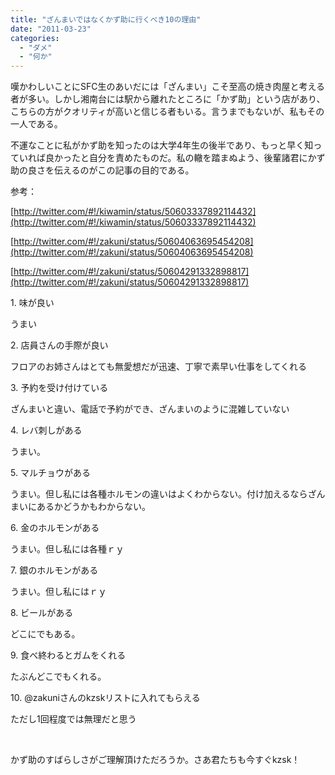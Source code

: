 ```yaml
---
title: "ざんまいではなくかず助に行くべき10の理由"
date: "2011-03-23"
categories: 
  - "ダメ"
  - "何か"
---
```


嘆かわしいことにSFC生のあいだには「ざんまい」こそ至高の焼き肉屋と考える者が多い。しかし湘南台には駅から離れたところに「かず助」という店があり、こちらの方がクオリティが高いと信じる者もいる。言うまでもないが、私もその一人である。

不運なことに私がかず助を知ったのは大学4年生の後半であり、もっと早く知っていれば良かったと自分を責めたものだ。私の轍を踏まぬよう、後輩諸君にかず助の良さを伝えるのがこの記事の目的である。

参考：

[http://twitter.com/#!/kiwamin/status/50603337892114432](http://twitter.com/#!/kiwamin/status/50603337892114432)

[http://twitter.com/#!/zakuni/status/50604063695454208](http://twitter.com/#!/zakuni/status/50604063695454208)

[http://twitter.com/#!/zakuni/status/50604291332898817](http://twitter.com/#!/zakuni/status/50604291332898817)

1\. 味が良い

うまい

2\. 店員さんの手際が良い

フロアのお姉さんはとても無愛想だが迅速、丁寧で素早い仕事をしてくれる

3\. 予約を受け付けている

ざんまいと違い、電話で予約ができ、ざんまいのように混雑していない

4\. レバ刺しがある

うまい。

5\. マルチョウがある

うまい。但し私には各種ホルモンの違いはよくわからない。付け加えるならざんまいにあるかどうかもわからない。

6\. 金のホルモンがある

うまい。但し私には各種ｒｙ

7\. 銀のホルモンがある

うまい。但し私にはｒｙ

8\. ビールがある

どこにでもある。

9\. 食べ終わるとガムをくれる

たぶんどこでもくれる。

10\. @zakuniさんのkzskリストに入れてもらえる

ただし1回程度では無理だと思う

 

かず助のすばらしさがご理解頂けただろうか。さあ君たちも今すぐkzsk！
